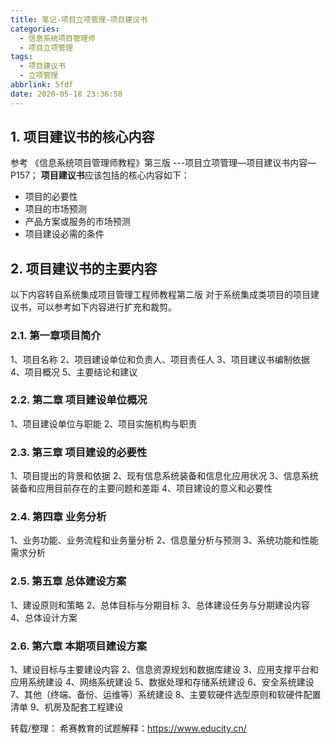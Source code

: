 ```yaml
---
title: 笔记-项目立项管理-项目建议书
categories:
  - 信息系统项目管理师
  - 项目立项管理
tags:
  - 项目建议书
  - 立项管理
abbrlink: 5fdf
date: 2020-05-18 23:36:58
---
```



## 1. 项目建议书的核心内容

参考 《信息系统项目管理师教程》第三版  ---项目立项管理—项目建议书内容—P157；
**项目建议书**应该包括的核心内容如下：

- 项目的必要性
- 项目的市场预测
- 产品方案或服务的市场预测
- 项目建设必需的条件
<!-- more -->

## 2. 项目建议书的主要内容

以下内容转自系统集成项目管理工程师教程第二版
对于系统集成类项目的项目建议书，可以参考如下内容进行扩充和裁剪。

### 2.1. 第一章项目简介

1、项目名称
2、项目建设单位和负责人、项目责任人
3、项目建议书编制依据
4、项目概况
5、主要结论和建议

### 2.2. 第二章  项目建设单位概况

1、项目建设单位与职能
2、项目实施机构与职责

### 2.3. 第三章  项目建设的必要性

1、项目提出的背景和依据
2、现有信息系统装备和信息化应用状况
3、信息系统装备和应用目前存在的主要问题和差距
4、项目建设的意义和必要性

### 2.4. 第四章  业务分析

1、业务功能、业务流程和业务量分析
2、信息量分析与预测
3、系统功能和性能需求分析

### 2.5. 第五章  总体建设方案

1、建设原则和策略
2、总体目标与分期目标
3、总体建设任务与分期建设内容
4、总体设计方案

### 2.6. 第六章 本期项目建设方案

1、建设目标与主要建设内容
2、信息资源规划和数据库建设
3、应用支撑平台和应用系统建设
4、网络系统建设
5、数据处理和存储系统建设
6、安全系统建设
7、其他（终端、备份、运维等）系统建设
8、主要软硬件选型原则和软硬件配置清单
9、机房及配套工程建设

转载/整理：
希赛教育的试题解释：<https://www.educity.cn/>
